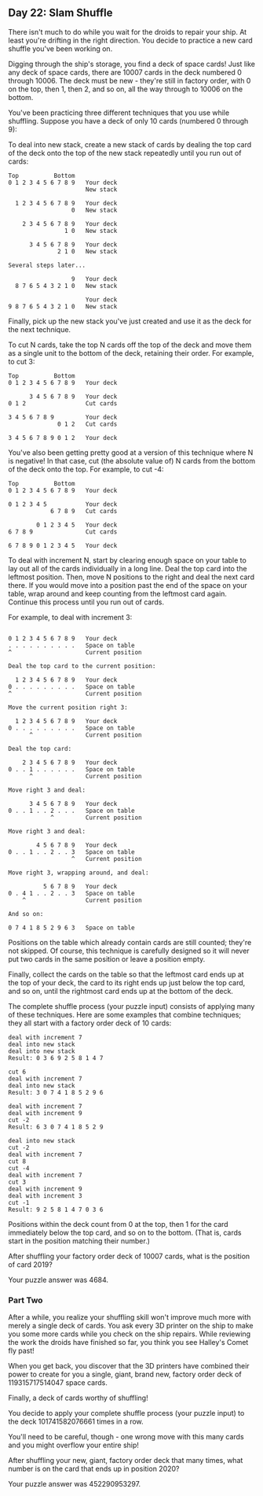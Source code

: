 ## Day 22: Slam Shuffle

There isn't much to do while you wait for the droids to repair your ship. At least you're drifting in the right direction. You decide to practice a new card shuffle you've been working on.

Digging through the ship's storage, you find a deck of space cards! Just like any deck of space cards, there are 10007 cards in the deck numbered 0 through 10006. The deck must be new - they're still in factory order, with 0 on the top, then 1, then 2, and so on, all the way through to 10006 on the bottom.

You've been practicing three different techniques that you use while shuffling. Suppose you have a deck of only 10 cards (numbered 0 through 9):

To deal into new stack, create a new stack of cards by dealing the top card of the deck onto the top of the new stack repeatedly until you run out of cards:
```
Top          Bottom
0 1 2 3 4 5 6 7 8 9   Your deck
                      New stack

  1 2 3 4 5 6 7 8 9   Your deck
                  0   New stack

    2 3 4 5 6 7 8 9   Your deck
                1 0   New stack

      3 4 5 6 7 8 9   Your deck
              2 1 0   New stack

Several steps later...

                  9   Your deck
  8 7 6 5 4 3 2 1 0   New stack

                      Your deck
9 8 7 6 5 4 3 2 1 0   New stack
```
Finally, pick up the new stack you've just created and use it as the deck for the next technique.

To cut N cards, take the top N cards off the top of the deck and move them as a single unit to the bottom of the deck, retaining their order. For example, to cut 3:
```
Top          Bottom
0 1 2 3 4 5 6 7 8 9   Your deck

      3 4 5 6 7 8 9   Your deck
0 1 2                 Cut cards

3 4 5 6 7 8 9         Your deck
              0 1 2   Cut cards

3 4 5 6 7 8 9 0 1 2   Your deck
```
You've also been getting pretty good at a version of this technique where N is negative! In that case, cut (the absolute value of) N cards from the bottom of the deck onto the top. For example, to cut -4:
```
Top          Bottom
0 1 2 3 4 5 6 7 8 9   Your deck

0 1 2 3 4 5           Your deck
            6 7 8 9   Cut cards

        0 1 2 3 4 5   Your deck
6 7 8 9               Cut cards

6 7 8 9 0 1 2 3 4 5   Your deck
```
To deal with increment N, start by clearing enough space on your table to lay out all of the cards individually in a long line. Deal the top card into the leftmost position. Then, move N positions to the right and deal the next card there. If you would move into a position past the end of the space on your table, wrap around and keep counting from the leftmost card again. Continue this process until you run out of cards.

For example, to deal with increment 3:
```

0 1 2 3 4 5 6 7 8 9   Your deck
. . . . . . . . . .   Space on table
^                     Current position

Deal the top card to the current position:

  1 2 3 4 5 6 7 8 9   Your deck
0 . . . . . . . . .   Space on table
^                     Current position

Move the current position right 3:

  1 2 3 4 5 6 7 8 9   Your deck
0 . . . . . . . . .   Space on table
      ^               Current position

Deal the top card:

    2 3 4 5 6 7 8 9   Your deck
0 . . 1 . . . . . .   Space on table
      ^               Current position

Move right 3 and deal:

      3 4 5 6 7 8 9   Your deck
0 . . 1 . . 2 . . .   Space on table
            ^         Current position

Move right 3 and deal:

        4 5 6 7 8 9   Your deck
0 . . 1 . . 2 . . 3   Space on table
                  ^   Current position

Move right 3, wrapping around, and deal:

          5 6 7 8 9   Your deck
0 . 4 1 . . 2 . . 3   Space on table
    ^                 Current position

And so on:

0 7 4 1 8 5 2 9 6 3   Space on table
```
Positions on the table which already contain cards are still counted; they're not skipped. Of course, this technique is carefully designed so it will never put two cards in the same position or leave a position empty.

Finally, collect the cards on the table so that the leftmost card ends up at the top of your deck, the card to its right ends up just below the top card, and so on, until the rightmost card ends up at the bottom of the deck.

The complete shuffle process (your puzzle input) consists of applying many of these techniques. Here are some examples that combine techniques; they all start with a factory order deck of 10 cards:
```
deal with increment 7
deal into new stack
deal into new stack
Result: 0 3 6 9 2 5 8 1 4 7
```
```
cut 6
deal with increment 7
deal into new stack
Result: 3 0 7 4 1 8 5 2 9 6
```
```
deal with increment 7
deal with increment 9
cut -2
Result: 6 3 0 7 4 1 8 5 2 9
```
```
deal into new stack
cut -2
deal with increment 7
cut 8
cut -4
deal with increment 7
cut 3
deal with increment 9
deal with increment 3
cut -1
Result: 9 2 5 8 1 4 7 0 3 6
```
Positions within the deck count from 0 at the top, then 1 for the card immediately below the top card, and so on to the bottom. (That is, cards start in the position matching their number.)

After shuffling your factory order deck of 10007 cards, what is the position of card 2019?

Your puzzle answer was 4684.

### Part Two

After a while, you realize your shuffling skill won't improve much more with merely a single deck of cards. You ask every 3D printer on the ship to make you some more cards while you check on the ship repairs. While reviewing the work the droids have finished so far, you think you see Halley's Comet fly past!

When you get back, you discover that the 3D printers have combined their power to create for you a single, giant, brand new, factory order deck of 119315717514047 space cards.

Finally, a deck of cards worthy of shuffling!

You decide to apply your complete shuffle process (your puzzle input) to the deck 101741582076661 times in a row.

You'll need to be careful, though - one wrong move with this many cards and you might overflow your entire ship!

After shuffling your new, giant, factory order deck that many times, what number is on the card that ends up in position 2020?

Your puzzle answer was 452290953297.